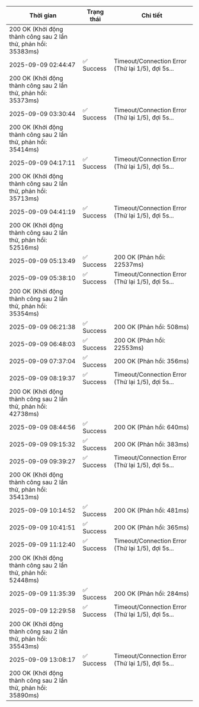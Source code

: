 | Thời gian | Trạng thái | Chi tiết |
|---|---|---|
200 OK (Khởi động thành công sau 2 lần thử, phản hồi: 35383ms) |
| 2025-09-09 02:44:47 | ✅ Success | Timeout/Connection Error (Thử lại 1/5), đợi 5s...
200 OK (Khởi động thành công sau 2 lần thử, phản hồi: 35373ms) |
| 2025-09-09 03:30:44 | ✅ Success | Timeout/Connection Error (Thử lại 1/5), đợi 5s...
200 OK (Khởi động thành công sau 2 lần thử, phản hồi: 35414ms) |
| 2025-09-09 04:17:11 | ✅ Success | Timeout/Connection Error (Thử lại 1/5), đợi 5s...
200 OK (Khởi động thành công sau 2 lần thử, phản hồi: 35713ms) |
| 2025-09-09 04:41:19 | ✅ Success | Timeout/Connection Error (Thử lại 1/5), đợi 5s...
200 OK (Khởi động thành công sau 2 lần thử, phản hồi: 52516ms) |
| 2025-09-09 05:13:49 | ✅ Success | 200 OK (Phản hồi: 22537ms) |
| 2025-09-09 05:38:10 | ✅ Success | Timeout/Connection Error (Thử lại 1/5), đợi 5s...
200 OK (Khởi động thành công sau 2 lần thử, phản hồi: 35354ms) |
| 2025-09-09 06:21:38 | ✅ Success | 200 OK (Phản hồi: 508ms) |
| 2025-09-09 06:48:03 | ✅ Success | 200 OK (Phản hồi: 22553ms) |
| 2025-09-09 07:37:04 | ✅ Success | 200 OK (Phản hồi: 356ms) |
| 2025-09-09 08:19:37 | ✅ Success | Timeout/Connection Error (Thử lại 1/5), đợi 5s...
200 OK (Khởi động thành công sau 2 lần thử, phản hồi: 42738ms) |
| 2025-09-09 08:44:56 | ✅ Success | 200 OK (Phản hồi: 640ms) |
| 2025-09-09 09:15:32 | ✅ Success | 200 OK (Phản hồi: 383ms) |
| 2025-09-09 09:39:27 | ✅ Success | Timeout/Connection Error (Thử lại 1/5), đợi 5s...
200 OK (Khởi động thành công sau 2 lần thử, phản hồi: 35413ms) |
| 2025-09-09 10:14:52 | ✅ Success | 200 OK (Phản hồi: 481ms) |
| 2025-09-09 10:41:51 | ✅ Success | 200 OK (Phản hồi: 365ms) |
| 2025-09-09 11:12:40 | ✅ Success | Timeout/Connection Error (Thử lại 1/5), đợi 5s...
200 OK (Khởi động thành công sau 2 lần thử, phản hồi: 52448ms) |
| 2025-09-09 11:35:39 | ✅ Success | 200 OK (Phản hồi: 284ms) |
| 2025-09-09 12:29:58 | ✅ Success | Timeout/Connection Error (Thử lại 1/5), đợi 5s...
200 OK (Khởi động thành công sau 2 lần thử, phản hồi: 35543ms) |
| 2025-09-09 13:08:17 | ✅ Success | Timeout/Connection Error (Thử lại 1/5), đợi 5s...
200 OK (Khởi động thành công sau 2 lần thử, phản hồi: 35890ms) |
